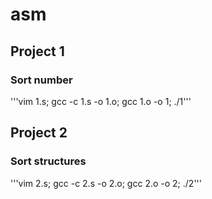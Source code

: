 # asm  
## Project 1  
### Sort number  
'''vim 1.s; gcc -c 1.s -o 1.o; gcc 1.o -o 1; ./1'''

## Project 2  
### Sort structures  
'''vim 2.s; gcc -c 2.s -o 2.o; gcc 2.o -o 2; ./2'''
